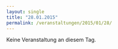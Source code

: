 ```yaml
---
layout: single
title: "28.01.2015"
permalink: /veranstaltungen/2015/01/28/
---
```


Keine Veranstaltung an diesem Tag.
